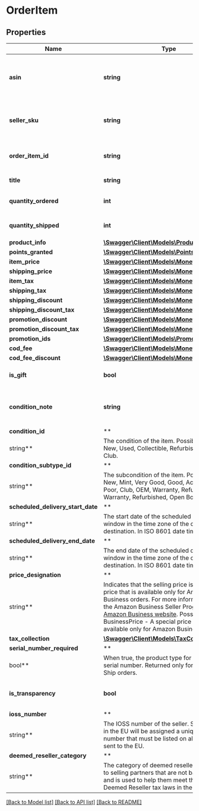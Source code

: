 # OrderItem

## Properties

Name | Type | Description | Notes
------------ | ------------- | ------------- | -------------
**asin** | **string** | The Amazon Standard Identification Number (ASIN) of the item. |
**seller_sku** | **string** | The seller stock keeping unit (SKU) of the item. | [optional]
**order_item_id** | **string** | An Amazon-defined order item identifier. |
**title** | **string** | The name of the item. | [optional]
**quantity_ordered** | **int** | The number of items in the order. |
**quantity_shipped** | **int** | The number of items shipped. | [optional]
**product_info** | [**\Swagger\Client\Models\ProductInfoDetail**](ProductInfoDetail.md) |  | [optional]
**points_granted** | [**\Swagger\Client\Models\PointsGrantedDetail**](PointsGrantedDetail.md) |  | [optional]
**item_price** | [**\Swagger\Client\Models\Money**](Money.md) |  | [optional]
**shipping_price** | [**\Swagger\Client\Models\Money**](Money.md) |  | [optional]
**item_tax** | [**\Swagger\Client\Models\Money**](Money.md) |  | [optional]
**shipping_tax** | [**\Swagger\Client\Models\Money**](Money.md) |  | [optional]
**shipping_discount** | [**\Swagger\Client\Models\Money**](Money.md) |  | [optional]
**shipping_discount_tax** | [**\Swagger\Client\Models\Money**](Money.md) |  | [optional]
**promotion_discount** | [**\Swagger\Client\Models\Money**](Money.md) |  | [optional]
**promotion_discount_tax** | [**\Swagger\Client\Models\Money**](Money.md) |  | [optional]
**promotion_ids** | [**\Swagger\Client\Models\PromotionIdList**](PromotionIdList.md) |  | [optional]
**cod_fee** | [**\Swagger\Client\Models\Money**](Money.md) |  | [optional]
**cod_fee_discount** | [**\Swagger\Client\Models\Money**](Money.md) |  | [optional]
**is_gift** | **bool** | When true, the item is a gift. | [optional]
**condition_note** | **string** | The condition of the item as described by the seller. | [optional]
**condition_id** | **
string** | The condition of the item. Possible values: New, Used, Collectible, Refurbished, Preorder, Club. | [optional]
**condition_subtype_id** | **
string** | The subcondition of the item. Possible values: New, Mint, Very Good, Good, Acceptable, Poor, Club, OEM, Warranty, Refurbished Warranty, Refurbished, Open Box, Any, Other. | [optional]
**scheduled_delivery_start_date** | **
string** | The start date of the scheduled delivery window in the time zone of the order destination. In ISO 8601 date time format. | [optional]
**scheduled_delivery_end_date** | **
string** | The end date of the scheduled delivery window in the time zone of the order destination. In ISO 8601 date time format. | [optional]
**price_designation** | **
string** | Indicates that the selling price is a special price that is available only for Amazon Business orders. For more information about the Amazon Business Seller Program, see the [Amazon Business website](https://www.amazon.com/b2b/info/amazon-business). Possible values: BusinessPrice - A special price that is available only for Amazon Business orders. | [optional]
**tax_collection** | [**\Swagger\Client\Models\TaxCollection**](TaxCollection.md) |  | [optional]
**serial_number_required** | **
bool** | When true, the product type for this item has a serial number. Returned only for Amazon Easy Ship orders. | [optional]
**is_transparency** | **bool** | When true, transparency codes are required. | [optional]
**ioss_number** | **
string** | The IOSS number of the seller. Sellers selling in the EU will be assigned a unique IOSS number that must be listed on all packages sent to the EU. | [optional]
**deemed_reseller_category** | **
string** | The category of deemed reseller. This applies to selling partners that are not based in the EU and is used to help them meet the VAT Deemed Reseller tax laws in the EU and UK. | [optional]

[[Back to Model list]](../../README.md#documentation-for-models) [[Back to API list]](../../README.md#documentation-for-api-endpoints) [[Back to README]](../../README.md)

